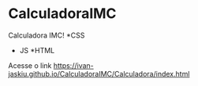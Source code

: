 # CalculadoraIMC
Calculadora IMC!
*CSS
*  JS 
*HTML 



Acesse o link 
https://ivan-jaskiu.github.io/CalculadoraIMC/Calculadora/index.html
